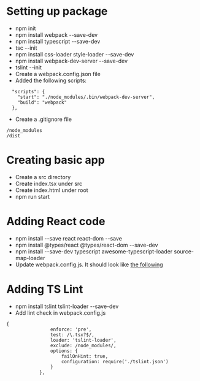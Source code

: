 # Setting up package
-  npm init
-  npm install webpack --save-dev
-  npm install typescript --save-dev
-  tsc --init
-  npm install css-loader style-loader --save-dev 
-  npm install webpack-dev-server --save-dev
-  tslint --init
-  Create a webpack.config.json file
-  Added the following scripts:
```
  "scripts": {
    "start": "./node_modules/.bin/webpack-dev-server",
    "build": "webpack"
  },
  ```

- Create a .gitignore file
```
/node_modules
/dist
```

# Creating basic app
- Create a src directory
- Create index.tsx under src
- Create index.html under root
- npm run start

# Adding React code
- npm install --save react react-dom --save
- npm install  @types/react @types/react-dom --save-dev
- npm install --save-dev typescript awesome-typescript-loader source-map-loader
- Update webpack.config.js. It should look like [the following](https://www.typescriptlang.org/docs/handbook/react-&-webpack.html)

# Adding TS Lint
- npm install tslint tslint-loader --save-dev
- Add lint check in webpack.config.js
```
{
                enforce: 'pre',
                test: /\.tsx?$/,
                loader: 'tslint-loader',
                exclude: /node_modules/,
                options: {
                    failOnHint: true,
                    configuration: require('./tslint.json')
                }
            },
```
